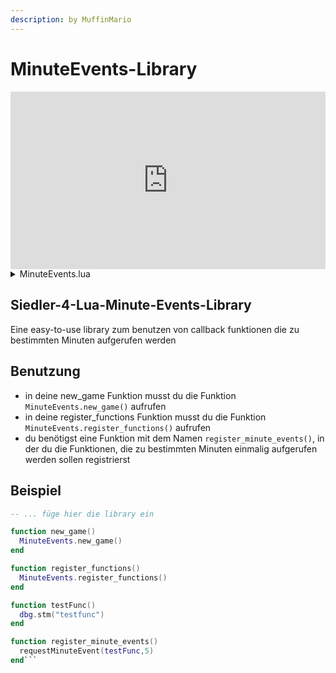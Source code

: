 ```yaml
---
description: by MuffinMario
---
```


# MinuteEvents-Library

<iframe style="width: 100%;aspect-ratio:16/9;" src="https://github.com/MuffinMario/Siedler-4-Lua-Minute-Events-Library" frameborder="0" allowfullscreen></iframe>

<details>

<summary>MinuteEvents.lua</summary>

{% code title="MinuteEvents.lua" %}
```lua
MinuteEvents =  {
  -- table of all events at all minutes in format _minuteEventTable[minute][funcid (from 1 - n; no specific meaning)]
  _minuteEventTable = {}
}

-- calls all function types in table
function MinuteEvents._subroutine_foreachFunction(i,v)
    if type(v) == "function" then
        v();
    end
end
function MinuteEvents.runMinuteEventTick()
  -- true on first tick of new minute
  local currentMinute = Game.Time()
  if Vars.Save9 ~= currentMinute then
    Vars.Save9 = currentMinute  -- minute
    -- calls all functions in table
    if MinuteEvents._minuteEventTable[Vars.Save9] ~= nil then
      foreach(MinuteEvents._minuteEventTable[Vars.Save9],MinuteEvents._subroutine_foreachFunction)
    end
  end

end

-- sets Save9 to 0 on start
function MinuteEvents.initVars()
  Vars.Save9 = 0
end
function MinuteEvents.new_game()
  request_event(MinuteEvents.runMinuteEventTick,Events.TICK)
  request_event(register_minute_events,Events.FIRST_TICK_OF_NEW_OR_LOADED_GAME)
  request_event(MinuteEvents.initVars,Events.FIRST_TICK_OF_NEW_GAME)
end
function MinuteEvents.register_functions()
  reg_func(MinuteEvents.runMinuteEventTick)
  reg_func(MinuteEvents.initVars)
  reg_func(register_minute_events)
end

-- util function to use
function requestMinuteEvent(eventfunc,minute)
  if MinuteEvents._minuteEventTable[minute] == nil then
    MinuteEvents._minuteEventTable[minute] = {}
  end
  tinsert(MinuteEvents._minuteEventTable[minute],eventfunc)
end
```
{% endcode %}

</details>

## Siedler-4-Lua-Minute-Events-Library

Eine easy-to-use library zum benutzen von callback funktionen die zu bestimmten Minuten aufgerufen werden

## Benutzung

* in deine new_game Funktion musst du die Funktion `MinuteEvents.new_game()` aufrufen
* in deine register_functions Funktion musst du die Funktion `MinuteEvents.register_functions()` aufrufen
* du benötigst eine Funktion mit dem Namen `register_minute_events()`, in der du die Funktionen, die zu bestimmten Minuten einmalig aufgerufen werden sollen registrierst

## Beispiel

````lua
-- ... füge hier die library ein

function new_game()
  MinuteEvents.new_game()
end

function register_functions()
  MinuteEvents.register_functions()
end

function testFunc()
  dbg.stm("testfunc")
end

function register_minute_events()
  requestMinuteEvent(testFunc,5)
end```
````

